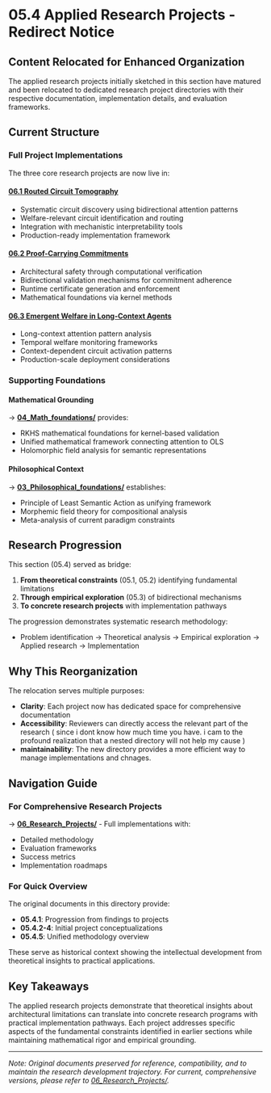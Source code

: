 # 05.4 Applied Research Projects - Redirect Notice

## Content Relocated for Enhanced Organization

The applied research projects initially sketched in this section have matured and been relocated to dedicated research project directories with their respective documentation, implementation details, and evaluation frameworks.

## Current Structure

### Full Project Implementations
The three core research projects are now live in:

#### **[06.1 Routed Circuit Tomography](../../06_Research_Projects/06.1_Routed_Circuit_Tomography/)**
- Systematic circuit discovery using bidirectional attention patterns
- Welfare-relevant circuit identification and routing
- Integration with mechanistic interpretability tools
- Production-ready implementation framework

#### **[06.2 Proof-Carrying Commitments](../../06_Research_Projects/06.2_Proof_Carrying_Commitments/)**
- Architectural safety through computational verification
- Bidirectional validation mechanisms for commitment adherence
- Runtime certificate generation and enforcement
- Mathematical foundations via kernel methods

#### **[06.3 Emergent Welfare in Long-Context Agents](../../06_Research_Projects/06.3_Emergent_Welfare/)**
- Long-context attention pattern analysis
- Temporal welfare monitoring frameworks
- Context-dependent circuit activation patterns
- Production-scale deployment considerations

### Supporting Foundations

#### Mathematical Grounding
→ **[04_Math_foundations/](../../04_Math_foundations/)** provides:
- RKHS mathematical foundations for kernel-based validation
- Unified mathematical framework connecting attention to OLS
- Holomorphic field analysis for semantic representations

#### Philosophical Context
→ **[03_Philosophical_foundations/](../../03_Philosophical_foundations/)** establishes:
- Principle of Least Semantic Action as unifying framework
- Morphemic field theory for compositional analysis
- Meta-analysis of current paradigm constraints

## Research Progression

This section (05.4) served as bridge:

1. **From theoretical constraints** (05.1, 05.2) identifying fundamental limitations
2. **Through empirical exploration** (05.3) of bidirectional mechanisms
3. **To concrete research projects** with implementation pathways

The progression demonstrates systematic research methodology:
- Problem identification → Theoretical analysis → Empirical exploration → Applied research → Implementation

## Why This Reorganization

The relocation serves multiple purposes:
- **Clarity**: Each project now has dedicated space for comprehensive documentation
- **Accessibility**: Reviewers can directly access the relevant part of the research ( since i dont know how much time you have. i cam to the profound realization that a nested directory will not help my cause  )
- **maintainability**: The new directory provides a more efficient way to manage implementations and chnages.

## Navigation Guide

### For Comprehensive Research Projects
→ **[06_Research_Projects/](../../06_Research_Projects/)** - Full implementations with:
- Detailed methodology
- Evaluation frameworks
- Success metrics
- Implementation roadmaps

### For Quick Overview
The original documents in this directory provide:
- **05.4.1**: Progression from findings to projects
- **05.4.2-4**: Initial project conceptualizations
- **05.4.5**: Unified methodology overview

These serve as historical context showing the intellectual development from theoretical insights to practical applications.

## Key Takeaways

The applied research projects demonstrate that theoretical insights about architectural limitations can translate into concrete research programs with practical implementation pathways. Each project addresses specific aspects of the fundamental constraints identified in earlier sections while maintaining mathematical rigor and empirical grounding.

---

*Note: Original documents preserved for reference, compatibility, and to maintain the research development trajectory. For current, comprehensive versions, please refer to [06_Research_Projects/](../../06_Research_Projects/).*